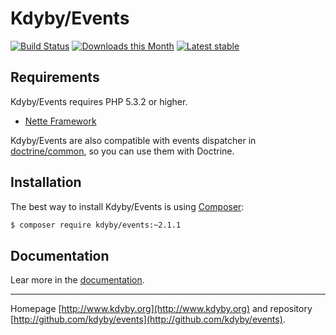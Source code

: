 Kdyby/Events
======

[![Build Status](https://travis-ci.org/Kdyby/Events.svg?branch=nette-2.1)](https://travis-ci.org/Kdyby/Events)
[![Downloads this Month](https://img.shields.io/packagist/dm/kdyby/events.svg)](https://packagist.org/packages/kdyby/events)
[![Latest stable](https://img.shields.io/packagist/v/kdyby/events.svg)](https://packagist.org/packages/kdyby/events)


Requirements
------------

Kdyby/Events requires PHP 5.3.2 or higher.

- [Nette Framework](https://github.com/nette/nette)


Kdyby/Events are also compatible with events dispatcher in [doctrine/common](https://github.com/doctrine/common), so you can use them with Doctrine.


Installation
------------

The best way to install Kdyby/Events is using  [Composer](http://getcomposer.org/):

```sh
$ composer require kdyby/events:~2.1.1
```


Documentation
------------

Lear more in the [documentation](https://github.com/Kdyby/Events/blob/nette-2.1/docs/en/index.md).


-----

Homepage [http://www.kdyby.org](http://www.kdyby.org) and repository [http://github.com/kdyby/events](http://github.com/kdyby/events).

